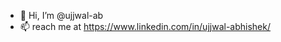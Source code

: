 - 👋 Hi, I’m @ujjwal-ab
- 📫 reach me at https://www.linkedin.com/in/ujjwal-abhishek/

<!---
ujjwal-ab/ujjwal-ab is a ✨ special ✨ repository because its `README.md` (this file) appears on your GitHub profile.
You can click the Preview link to take a look at your changes.
--->
